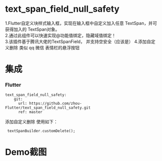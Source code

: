 

#  text_span_field_null_safety

1.Flutter自定义块样式输入框，实现在输入框中自定义加入任意 TextSpan，并可获得加入的
TextSpan对象。  
2.通过此组件可以快速实现@功能值绑定，隐藏域值绑定！  
3.该插件基于腾讯大佬的TextSpanField， 并支持空安全（应该是）
4.添加自定义删除 类似 qq 微信 表情栏的悬浮按钮


# 集成

### Flutter

```
text_span_field_null_safety:
    git:
      url: https://github.com/zhou-Flutter/text_span_field_null_safety.git
      ref: master
```



添加自定义删除 使用如下：

````dart
 textSpanBuilder.customDelete();
````

# Demo截图

<!-- <img src="" height="300em" style="max-width:100%;display: inline-block;"/> -->